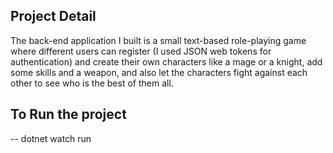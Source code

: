 ## Project Detail
The back-end application I built is a small text-based role-playing game where different users can register (I used JSON web tokens for authentication) and create their own characters like a mage or a knight,
add some skills and a weapon, and also let the characters fight against each other to see who is the best of them all.

## To Run the project
-- dotnet watch run
